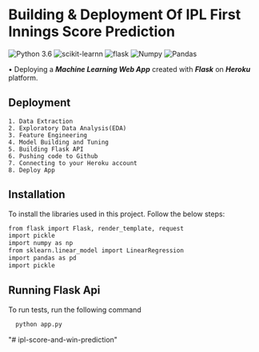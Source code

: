 # Building & Deployment Of IPL First Innings Score Prediction 
![Python 3.6](https://img.shields.io/badge/Python-3.6-brightgreen.svg)
![scikit-learnn](https://img.shields.io/badge/Library-Scikit_Learn-orange.svg)
![flask](https://img.shields.io/badge/Library-flask-blue.svg)
![Numpy](https://img.shields.io/badge/Library-numpy-red.svg)
![Pandas](https://img.shields.io/badge/Library-pandas-white.svg)

• Deploying a ___Machine Learning Web App___ created with ___Flask___ on ___Heroku___ platform.


## Deployment

    1. Data Extraction
    2. Exploratory Data Analysis(EDA)
    3. Feature Engineering
    4. Model Building and Tuning
    5. Building Flask API
    6. Pushing code to Github
    7. Connecting to your Heroku account 
    8. Deploy App


## Installation

To install the libraries used in this project. Follow the 
below steps:

```bash
from flask import Flask, render_template, request
import pickle
import numpy as np
from sklearn.linear_model import LinearRegression
import pandas as pd
import pickle

```
    
## Running Flask Api

To run tests, run the following command

```bash
  python app.py
```
"# ipl-score-and-win-prediction" 
